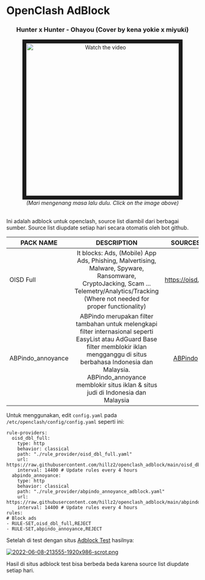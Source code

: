 # OpenClash AdBlock
<div align="center"><h3>Hunter x Hunter - Ohayou (Cover by kena yokie x miyuki)</h3>
  
<a href="https://youtu.be/oaTRssMI66c" target=”_blank”>
 <img src="http://img.youtube.com/vi/oaTRssMI66c/mqdefault.jpg" alt="Watch the video" width="400" height="400" border="10" />
</a><br />
<i>(Mari mengenang masa lalu dulu. Click on the image above)</i><br /><br />
</div>

Ini adalah adblock untuk openclash, source list diambil dari berbagai sumber. Source list diupdate setiap hari secara otomatis oleh bot github.

| PACK NAME | DESCRIPTION | SOURCES |
|---------|:-------:|:-----:|
OISD Full | It blocks: Ads, (Mobile) App Ads, Phishing, Malvertising, Malware, Spyware, Ransomware, CryptoJacking, Scam ... Telemetry/Analytics/Tracking (Where not needed for proper functionality) | https://oisd.nl/ |
ABPindo_annoyance | ABPindo merupakan filter tambahan untuk melengkapi filter internasional seperti EasyList atau AdGuard Base filter memblokir iklan mengganggu di situs berbahasa Indonesia dan Malaysia. ABPindo_annoyance memblokir situs iklan & situs judi di Indonesia dan Malaysia | [ABPindo](https://github.com/ABPindo/indonesianadblockrules) |

Untuk menggunakan, edit `config.yaml` pada `/etc/openclash/config/config.yaml` seperti ini:
```
rule-providers:
  oisd_dbl_full:
    type: http
    behavior: classical
    path: "./rule_provider/oisd_dbl_full.yaml"
    url: https://raw.githubusercontent.com/hillz2/openclash_adblock/main/oisd_dbl_full.yaml
    interval: 14400 # Update rules every 4 hours
  abpindo_annoyance:
    type: http
    behavior: classical
    path: "./rule_provider/abpindo_annoyance_adblock.yaml"
    url: https://raw.githubusercontent.com/hillz2/openclash_adblock/main/abpindo_annoyance_adblock.yaml
    interval: 14400 # Update rules every 4 hours
rules:
# Block ads
- RULE-SET,oisd_dbl_full,REJECT
- RULE-SET,abpindo_annoyance,REJECT
```

Setelah di test dengan situs [Adblock Test](https://d3ward.github.io/toolz/adblock.html) hasilnya:

[![2022-06-08-213555-1920x986-scrot.png](https://i.postimg.cc/0yCf9YQK/2022-06-08-213555-1920x986-scrot.png)](https://postimg.cc/CRzDNfbw)

Hasil di situs adblock test bisa berbeda beda karena source list diupdate setiap hari.
